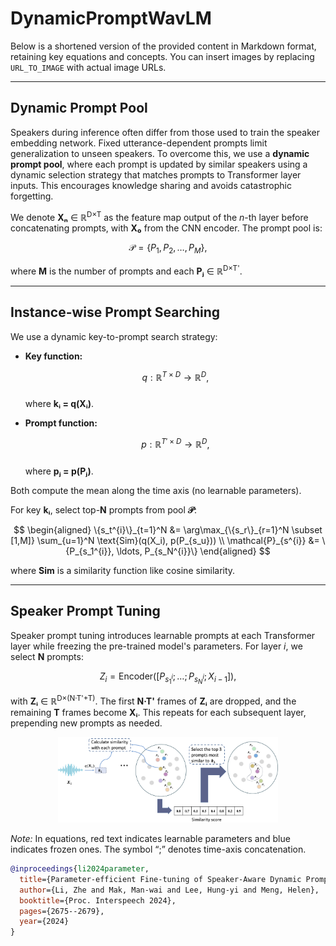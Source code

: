 # DynamicPromptWavLM
Below is a shortened version of the provided content in Markdown format, retaining key equations and concepts. You can insert images by replacing `URL_TO_IMAGE` with actual image URLs.

---

## Dynamic Prompt Pool

Speakers during inference often differ from those used to train the speaker embedding network. Fixed utterance-dependent prompts limit generalization to unseen speakers. To overcome this, we use a **dynamic prompt pool**, where each prompt is updated by similar speakers using a dynamic selection strategy that matches prompts to Transformer layer inputs. This encourages knowledge sharing and avoids catastrophic forgetting.

We denote **Xₙ** ∈ ℝ<sup>D×T</sup> as the feature map output of the *n*-th layer before concatenating prompts, with **X₀** from the CNN encoder. The prompt pool is:


$$
\mathcal{P} = \{P_{1}, P_{2}, \ldots, P_M\},
$$

where **M** is the number of prompts and each **Pⱼ** ∈ ℝ<sup>D×T'</sup>.

---

## Instance-wise Prompt Searching

We use a dynamic key-to-prompt search strategy:

- **Key function:**  

  $$q: ℝ^{T×D} → ℝ^D,$$   
  where **kᵢ = q(Xᵢ)**.

- **Prompt function:**  

  $$p: ℝ^{T'×D} → ℝ^D,$$    
  where **pⱼ = p(Pⱼ)**.

Both compute the mean along the time axis (no learnable parameters).

For key **kᵢ**, select top-**N** prompts from pool **𝒫**:


$$
\begin{aligned}
\{s_t^{i}\}_{t=1}^N &= \arg\max_{\{s_r\}_{r=1}^N \subset [1,M]} \sum_{u=1}^N \text{Sim}(q(X_i), p(P_{s_u})) \\
\mathcal{P}_{s^{i}} &= \{P_{s_1^{i}}, \ldots, P_{s_N^{i}}\}
\end{aligned}
$$

where **Sim** is a similarity function like cosine similarity.

---

## Speaker Prompt Tuning

Speaker prompt tuning introduces learnable prompts at each Transformer layer while freezing the pre-trained model's parameters. For layer *i*, we select **N** prompts:

$$
Z_i = \text{Encoder}([P_{s_1^i}; \ldots; P_{s_N^i}; X_{i-1}]),
$$

with **Zᵢ** ∈ ℝ<sup>D×(N·T'+T)</sup>. The first **N·T'** frames of **Zᵢ** are dropped, and the remaining **T** frames become **Xᵢ**. This repeats for each subsequent layer, prepending new prompts as needed.

<div style="text-align:center">
  <img src="assets/dynamicpromt.png" alt="Illustration" width="70%">
</div>

*Note:* In equations, red text indicates learnable parameters and blue indicates frozen ones. The symbol “;” denotes time-axis concatenation.

```bibtex
@inproceedings{li2024parameter,
  title={Parameter-efficient Fine-tuning of Speaker-Aware Dynamic Prompts for Speaker Verification},
  author={Li, Zhe and Mak, Man-wai and Lee, Hung-yi and Meng, Helen},
  booktitle={Proc. Interspeech 2024},
  pages={2675--2679},
  year={2024}
}
